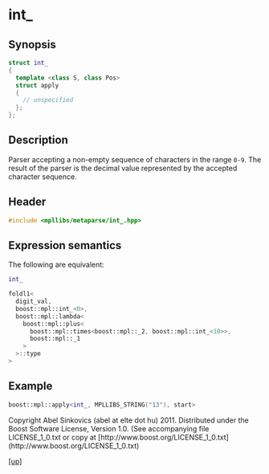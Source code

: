 # int_

## Synopsis

```cpp
struct int_
{
  template <class S, class Pos>
  struct apply
  {
    // unspecified
  };
};
```

## Description

Parser accepting a non-empty sequence of characters in the range `0-9`. The
result of the parser is the decimal value represented by the accepted character
sequence.

## Header

```cpp
#include <mpllibs/metaparse/int_.hpp>
```

## Expression semantics

The following are equivalent:

```cpp
int_

foldl1<
  digit_val,
  boost::mpl::int_<0>,
  boost::mpl::lambda<
    boost::mpl::plus<
      boost::mpl::times<boost::mpl::_2, boost::mpl::int_<10>>,
      boost::mpl::_1
    >
  >::type
>
```

## Example

```cpp
boost::mpl::apply<int_, MPLLIBS_STRING("13"), start>
```

<p class="copyright">
Copyright Abel Sinkovics (abel at elte dot hu) 2011.
Distributed under the Boost Software License, Version 1.0.
(See accompanying file LICENSE_1_0.txt or copy at
[http://www.boost.org/LICENSE_1_0.txt](http://www.boost.org/LICENSE_1_0.txt)
</p>

[[up]](reference.html)


